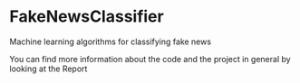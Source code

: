 # FakeNewsClassifier
Machine learning algorithms for classifying fake news

You can find more information about the code and the project in general by looking at the Report
